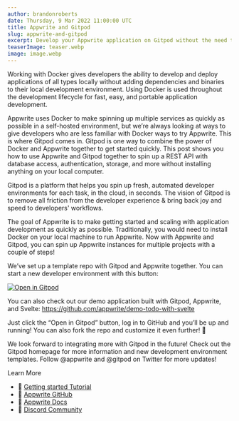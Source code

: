 ```yaml
---
author: brandonroberts
date: Thursday, 9 Mar 2022 11:00:00 UTC
title: Appwrite and Gitpod
slug: appwrite-and-gitpod
excerpt: Develop your Appwrite application on Gitpod without the need to install Docker on your local computer.
teaserImage: teaser.webp
image: image.webp
---
```


<script context="module">
  export const prerender = true;
</script>

Working with Docker gives developers the ability to develop and deploy applications of all types locally without adding dependencies and binaries to their local development environment. Using Docker is used throughout the development lifecycle for fast, easy, and portable application development.

Appwrite uses Docker to make spinning up multiple services as quickly as possible in a self-hosted environment, but we’re always looking at ways to give developers who are less familiar with Docker ways to try Appwrite. This is where Gitpod comes in. Gitpod is one way to combine the power of Docker and Appwrite together to get started quickly. This post shows you how to use Appwrite and Gitpod together to spin up a REST API with database access, authentication, storage, and more without installing anything on your local computer.

Gitpod is a platform that helps you spin up fresh, automated developer environments for each task, in the cloud, in seconds. The vision of Gitpod is to remove all friction from the developer experience & bring back joy and speed to developers' workflows.

The goal of Appwrite is to make getting started and scaling with application development as quickly as possible. Traditionally, you would need to install Docker on your local machine to run Appwrite. Now with Appwrite and Gitpod, you can spin up Appwrite instances for multiple projects with a couple of steps!

We’ve set up a template repo with Gitpod and Appwrite together. You can start a new developer environment with this button:

[![Open in Gitpod](https://gitpod.io/button/open-in-gitpod.svg)](https://gitpod.io/#https://github.com/appwrite/integration-for-gitpod)

You can also check out our demo application built with Gitpod, Appwrite, and Svelte: https://github.com/appwrite/demo-todo-with-svelte

Just click the “Open in Gitpod” button, log in to GitHub and you’ll be up and running! You can also fork the repo and customize it even further! 👏

We look forward to integrating more with Gitpod in the future! Check out the Gitpod homepage for more information and new development environment templates. Follow @appwrite and @gitpod on Twitter for more updates!

Learn More

- 🚀 [Getting started Tutorial](https://appwrite.io/docs/getting-started-for-server)
- 🚀 [Appwrite GitHub](https://github.com/appwrite/appwrite)
- 📜 [Appwrite Docs](https://appwrite.io/docs)
- 💬 [Discord Community](https://discord.gg/appwrite)
